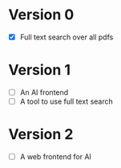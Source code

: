 # Version 0

- [x] Full text search over all pdfs

# Version 1

- [ ] An AI frontend
- [ ] A tool to use full text search

# Version 2

- [ ] A web frontend for AI
